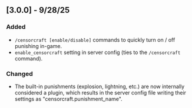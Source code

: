 ## [3.0.0] - 9/28/25

### Added

- `/censorcraft [enable/disable]` commands to quickly turn on / off punishing in-game.
- `enable_censorcraft` setting in server config (ties to the `/censorcraft` command).

### Changed

- The built-in punishments (explosion, lightning, etc.) are now internally considered a plugin, which results in the
  server config file writing their settings as "censorcraft.punishment_name". 
